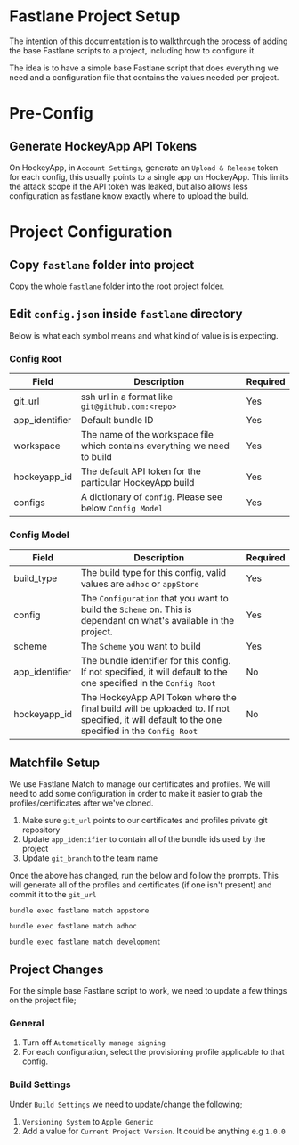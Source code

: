# Fastlane Project Setup

The intention of this documentation is to walkthrough the process of adding the base Fastlane scripts to a project, including how to configure it.

The idea is to have a simple base Fastlane script that does everything we need and a configuration file that contains the values needed per project.

# Pre-Config

## Generate HockeyApp API Tokens
On HockeyApp, in `Account Settings`, generate an `Upload & Release` token for each config, this usually points to a single app on HockeyApp. This limits the attack scope if the API token was leaked, but also allows less configuration as fastlane know exactly where to upload the build.

# Project Configuration

## Copy `fastlane` folder into project
Copy the whole `fastlane` folder into the root project folder.

## Edit `config.json` inside `fastlane` directory
Below is what each symbol means and what kind of value is is expecting.

### Config Root
| Field | Description | Required |
| ----- | ----------- | -------- |
| git_url | ssh url in a format like `git@github.com:<repo>` | Yes |
| app_identifier | Default bundle ID | Yes |
| workspace | The name of the workspace file which contains everything we need to build | Yes |
| hockeyapp_id | The default API token for the particular HockeyApp build | Yes |
| configs | A dictionary of `config`. Please see below `Config Model` | Yes |

### Config Model
| Field | Description | Required |
| ----- | ----------- | -------- |
| build_type | The build type for this config, valid values are `adhoc` or `appStore` | Yes |
| config | The `Configuration` that you want to build the `Scheme` on. This is dependant on what's available in the project. | Yes |
| scheme | The `Scheme` you want to build | Yes |
| app_identifier | The bundle identifier for this config. If not specified, it will default to the one specified in the `Config Root` | No |
| hockeyapp_id | The HockeyApp API Token where the final build will be uploaded to. If not specified, it will default to the one specified in the `Config Root` | No |


## Matchfile Setup
We use Fastlane Match to manage our certificates and profiles. We will need to add some configuration in order to make it easier to grab the profiles/certificates after we've cloned.

1. Make sure `git_url` points to our certificates and profiles private git repository
2. Update `app_identifier` to contain all of the bundle ids used by the project
3. Update `git_branch` to the team name

Once the above has changed, run the below and follow the prompts. This will generate all of the profiles and certificates (if one isn't present) and commit it to the `git_url`

`bundle exec fastlane match appstore`

`bundle exec fastlane match adhoc`

`bundle exec fastlane match development`

## Project Changes
For the simple base Fastlane script to work, we need to update a few things on the project file;

### General
1. Turn off `Automatically manage signing`
2. For each configuration, select the provisioning profile applicable to that config.

### Build Settings
Under `Build Settings` we need to update/change the following;

1. `Versioning System` to `Apple Generic`
2. Add a value for `Current Project Version`. It could be anything e.g `1.0.0`